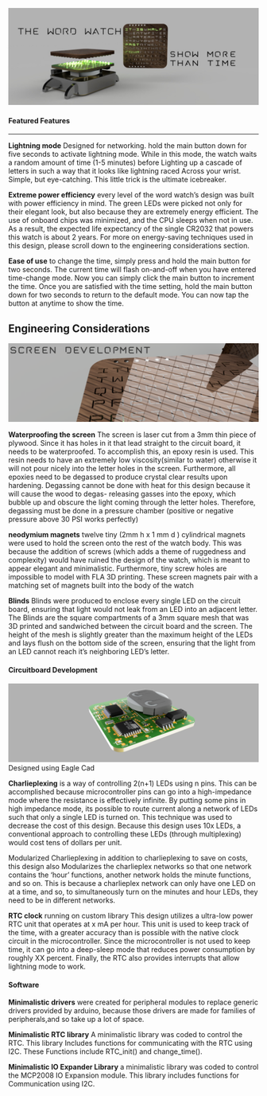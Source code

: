
![Picture of a computer rentering of the word watch](https://github.com/arsalan0004/word_watch/blob/master/photos/final_jpeg.jpg)

#### Featured Features
---------------------------------------------------------------

**Lightning mode** Designed for networking. hold the main button down for five seconds to activate lightning mode. While in this mode,
 the watch waits a random amount of time (1-5 minutes) before Lighting up a cascade of letters in such a way that it looks like lightning raced
 Across your wrist. Simple, but eye-catching. This little trick is the ultimate icebreaker.

**Extreme power efficiency** every level of the word watch’s design was built with power efficiency in mind.
 The green LEDs were picked not only for their elegant look, but also because they are extremely energy efficient.
 The use of onboard chips was minimized, and the CPU sleeps when not in use. As a result, the expected life
 expectancy of the single CR2032 that powers this watch is about 2 years. For more on energy-saving techniques
 used in this design, please scroll down to the engineering considerations section.

**Ease of use** to change the time, simply press and hold the main button for two seconds.
 The current time will flash on-and-off when you have entered time-change mode.
 Now you can simply click the main button to increment the time.
 Once you are satisfied with the time setting, hold the main button down for two seconds to return to the default mode.
 You can now tap the button at anytime to show the time.

## Engineering Considerations

![render of close up of the glass screen](https://github.com/arsalan0004/word_watch/blob/master/photos/glass.png)

**Waterproofing the screen** The screen is laser cut from a 3mm thin piece of plywood. Since it has holes in it that lead straight to the circuit board,
 it needs to be waterproofed. To accomplish this, an epoxy resin is used. This resin needs to have an extremely low viscosity(similar to water) 
otherwise it will not pour nicely into the letter holes in the screen.
 Furthermore, all epoxies need to be degassed to produce crystal clear results upon hardening.
 Degassing cannot be done with heat for this design because it will cause the wood to degas- releasing gasses into the epoxy,
 which bubble up and obscure the light coming through the letter holes. Therefore, degassing must be done in a pressure chamber 
(positive or negative pressure above 30 PSI works perfectly) 
  
**neodymium magnets** twelve tiny (2mm h x 1 mm d ) cylindrical magnets were used to hold the screen onto the rest of the watch body.
 This was because the addition of screws (which adds a theme of ruggedness and complexity) would have ruined the design of the watch,
 which is meant to appear elegant and minimalistic.  Furthermore, tiny screw holes are impossible to model with FLA 3D printing.
 These screen magnets pair with a matching set of magnets built into the body of the watch

**Blinds** Blinds were produced to enclose every single LED on the circuit board, ensuring that light would not leak from an LED into an adjacent letter.
 The Blinds are the square compartments of a 3mm square mesh that was 3D printed and sandwiched between the circuit board and the screen.
 The height of the mesh is slightly greater than the maximum height of the LEDs and lays flush on the bottom side of the screen,
 ensuring that the light from an LED cannot reach it’s neighboring LED’s letter. 

#### Circuitboard Development
![](https://github.com/arsalan0004/word_watch/blob/master/photos/circuitboard.png)
Designed using Eagle Cad

**Charlieplexing** is a way of controlling 2(n+1) LEDs using n pins. This can be accomplished  because microcontroller pins can go into a high-impedance mode where the resistance is effectively infinite. By putting some pins in high impedance mode, its possible to route current along a network of LEDs such that only a single LED is turned on. This technique was used to decrease the cost of this design. Because this design uses 10x LEDs, a conventional approach to controlling these LEDs (through multiplexing) would cost tens of dollars per unit. 
	
Modularized Charlieplexing in addition to charlieplexing to save on costs, this design also
Modularizes the charlieplex networks so that one network contains the ‘hour’           functions, another network holds the minute functions, and so on. This is because a charlieplex network can only have one LED on at a time, and so, to simultaneously turn on the minutes and hour LEDs, they need to be in different networks. 

<picture of different networks>

**RTC clock** running on custom library This design utilizes a ultra-low power RTC unit that  operates at x mA per hour. This unit is used to keep track of the time, with a greater accuracy than is possible with the native clock circuit in the microcontroller. Since the microcontroller is not used to keep time, it can go into a deep-sleep mode that reduces power consumption by roughly XX percent. Finally, the RTC also provides interrupts that allow lightning mode to work.  
 
 
#### Software 

 **Minimalistic drivers** were created for peripheral modules to replace generic drivers provided by arduino, because those drivers are made for families of peripherals,and so take up a lot of space. 

**Minimalistic RTC library** A minimalistic library was coded to control the RTC. This library 
                                             Includes functions for communicating with the RTC using I2C. These Functions include RTC_init() and change_time().

**Minimalistic IO Expander Library** a minimalistic library was coded to control the MCP2008 IO
		                  Expansion module. This library includes functions for 
                                               Communication using I2C.

